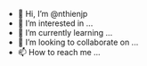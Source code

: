 - 👋 Hi, I’m @nthienjp
- 👀 I’m interested in ...
- 🌱 I’m currently learning ...
- 💞️ I’m looking to collaborate on ...
- 📫 How to reach me ...

<!---
nthienjp/nthienjp is a ✨ special ✨ repository because its `README.md` (this file) appears on your GitHub profile.
You can click the Preview link to take a look at your changes.
--->
